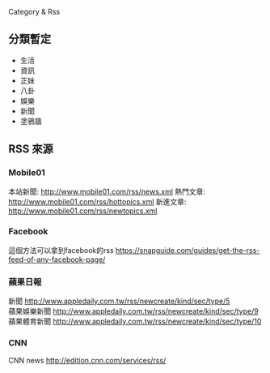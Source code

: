 Category & Rss

## 分類暫定

- 生活
- 資訊
- 正妹
- 八卦
- 娛樂
- 新聞
- 塗鴉牆

## RSS 來源

### Mobile01

本站新聞:
http://www.mobile01.com/rss/news.xml
熱門文章:
http://www.mobile01.com/rss/hottopics.xml
新進文章:
http://www.mobile01.com/rss/newtopics.xml

### Facebook
這個方法可以拿到facebook的rss
https://snapguide.com/guides/get-the-rss-feed-of-any-facebook-page/   

### 蘋果日報

新聞
http://www.appledaily.com.tw/rss/newcreate/kind/sec/type/5  
蘋果娛樂新聞
http://www.appledaily.com.tw/rss/newcreate/kind/sec/type/9  
蘋果體育新聞
http://www.appledaily.com.tw/rss/newcreate/kind/sec/type/10

### CNN

CNN news
http://edition.cnn.com/services/rss/

